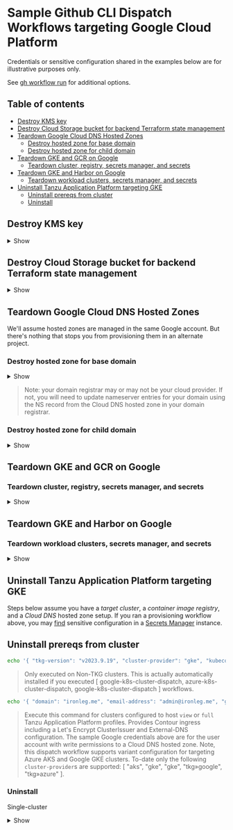 # Sample Github CLI Dispatch Workflows targeting Google Cloud Platform

Credentials or sensitive configuration shared in the examples below are for illustrative purposes only.

See [gh workflow run](https://cli.github.com/manual/gh_workflow_run) for additional options.

## Table of contents

* [Destroy KMS key](#destroy-kms-key)
* [Destroy Cloud Storage bucket for backend Terraform state management](#destroy-cloud-storage-bucket-for-backend-terraform-state-management)
* [Teardown Google Cloud DNS Hosted Zones](#teardown-google-cloud-dns-hosted-zones)
  * [Destroy hosted zone for base domain](#destroy-hosted-zone-for-base-domain)
  * [Destroy hosted zone for child domain](#destroy-hosted-zone-for-child-domain)
* [Teardown GKE and GCR on Google](#teardown-gke-and-gcr-on-google)
  * [Teardown cluster, registry, secrets manager, and secrets](#teardown-cluster-registry-secrets-manager-and-secrets)
* [Teardown GKE and Harbor on Google](#teardown-gke-and-harbor-on-google)
  * [Teardown workload clusters, secrets manager, and secrets](#teardown-workload-clusters-secrets-manager-and-secrets)
* [Uninstall Tanzu Application Platform targeting GKE](#uninstall-tanzu-application-platform-targeting-gke)
  * [Uninstall prereqs from cluster](#uninstall-prereqs-from-cluster)
  * [Uninstall](#uninstall)


## Destroy KMS key

<details>
<summary>Show</summary>
<p>

```bash
echo '{ "google-project-id": "xx-xxxxx", "google-service-account-key": "YW0uZ3NlcnZpY2VhY2NvdW50LmNvbSIKfQo=", "region": "us-west2", "action": "destroy" }' | gh workflow run google-kms-dispatch.yml --json
```

</p>
</details>


## Destroy Cloud Storage bucket for backend Terraform state management

<details>
<summary>Show</summary>
<p>

```bash
echo '{ "google-project-id": "xx-xxxxx", "google-service-account-key": "YW0uZ3NlcnZpY2VhY2NvdW50LmNvbSIKfQo=", "region": "us-west2", "bucket-name": "tap", "action": "destroy" }' | gh workflow run google-provided-remote-backend-dispatch.yml --json
```

</p>
</details>


## Teardown Google Cloud DNS Hosted Zones

We'll assume hosted zones are managed in the same Google account.  But there's nothing that stops you from provisioning them in an alternate project.


### Destroy hosted zone for base domain

<details>
<summary>Show</summary>
<p>

```bash
echo '{ "google-project-id": "xx-xxxxx", "google-service-account-key": "YW0uZ3NlcnZpY2VhY2NvdW50LmNvbSIKfQo=", "domain": "ironleg.me", "region": "us-west2", "action": "destroy" }' | gh workflow run google-main-dns-dispatch.yml --json
```

</p>
</details>

> Note: your domain registrar may or may not be your cloud provider.  If not, you will need to update nameserver entries for your domain using the NS record from the Cloud DNS hosted zone in your domain registrar.

### Destroy hosted zone for child domain

<details>
<summary>Show</summary>
<p>

```bash
echo '{ "google-project-id": "xx-xxxxx", "google-service-account-key": "YW0uZ3NlcnZpY2VhY2NvdW50LmNvbSIKfQo=", "root-domain-zone-name": "ironleg-zone", "subdomain": "apps", "action": "destroy" }' | gh workflow run google-child-dns-dispatch.yml --json
```

</p>
</details>


## Teardown GKE and GCR on Google

### Teardown cluster, registry, secrets manager, and secrets

<details>
<summary>Show</summary>
<p>

```bash
echo '{ "footprint": "single-cluster", "vpc-network-name": "tap-demo-network", "machine-type": "e2-standard-4", "region": "us-west2", "container-image-registry-provider": "google-container-registry" }' | gh workflow run google-e2e-destroy.yml --json
```
> You can also teardown w/ `"footprint": "multi-cluster"`. And you may also consider provisioning w/ `"container-image-registry-provider": "google-artifact-registry"`

</p>
</details>


## Teardown GKE and Harbor on Google

### Teardown workload clusters, secrets manager, and secrets

<details>
<summary>Show</summary>
<p>

```bash
echo '{ "footprint": "single-cluster", "vpc-network-name": "tap-demo-network", "machine-type": "e2-standard-4", "region": "us-west2", "container-image-registry-provider": "harbor" }' | gh workflow run google-e2e-destroy.yml --json
```
> In the above example `google-access-key-id` and `google-secret-access-key` are the credentials for managing a Cloud DNS hosted zone (i.e., for base domain).  You can also teardown w/ `"footprint": "multi-cluster"` too.

</p>
</details>


## Uninstall Tanzu Application Platform targeting GKE

Steps below assume you have a _target cluster_, a _container image registry_, and a _Cloud DNS_ hosted zone setup.  If you ran a provisioning workflow above, you may [find](https://cloud.google.com/secret-manager/docs/creating-and-accessing-secrets#access) sensitive configuration in a [Secrets Manager](https://cloud.google.com/secret-manager/docs/destroy-secret) instance.


## Uninstall prereqs from cluster


```bash
echo '{ "tkg-version": "v2023.9.19", "cluster-provider": "gke", "kubeconfig-contents": "KVkfThQJXekP3fIgzasYb3lD..." }' | gh workflow run uninstall-tanzu-standard-repo-dispatch.yml --json
```
> Only executed on Non-TKG clusters.  This is actually automatically installed if you executed [ google-k8s-cluster-dispatch, azure-k8s-cluster-dispatch, google-k8s-cluster-dispatch ] workflows.

```bash
echo '{ "domain": "ironleg.me", "email-address": "admin@ironleg.me", "google-project-id": "xx-xxxxx", "google-service-account-key": "YW0uZ3NlcnZpY2VhY2NvdW50LmNvbSIKfQo=", "google-region": "us-west2", "cluster-provider": "gke", "kubeconfig-contents": "KVkfThQJXekP3fIgzasYb3lD..." }' | gh workflow run uninstall-tanzu-ingress-dispatch.yml --json
```
> Execute this command for clusters configured to host `view` or `full` Tanzu Application Platform profiles.  Provides Contour ingress including a Let's Encrypt ClusterIssuer and External-DNS configuration.  The sample Google credentials above are for the user account with write permissions to a Cloud DNS hosted zone.  Note, this dispatch workflow supports variant configuration for targeting Azure AKS and Google GKE clusters.  To-date only the following `cluster-provider`s are supported: [ "aks", "gke", "gke", "tkg»google", "tkg»azure" ].

</p>
</details>


### Uninstall

Single-cluster

<details>
<summary>Show</summary>
<p>

```bash
echo '{ "deployment-name": "tap-full", "cluster-provider": "gke", "kubeconfig-contents": "dGhpcyBrdWJlY29uZmlnIGlzIGVudGlyZWx5IGZha2UK..." }' | gh workflow run uninstall-tanzu-application-platform-dispatch.yml --json
```
> Note, this dispatch workflow supports variant configuration for targeting Amazon GKE, Azure AKS and Google GKE clusters.  To-date only the following `cluster-provider`s are supported: [ "aks", "gke", "gke", "tkg»aws", "tkg»azure" ].  Other optional options may apply depending on choice of provider.  Update the `deployment-name` suffix to target a particular TAP profile.


</p>
</details>
